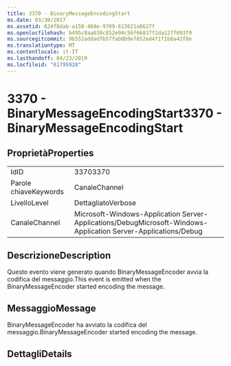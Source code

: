 ```yaml
---
title: 3370 - BinaryMessageEncodingStart
ms.date: 03/30/2017
ms.assetid: 624f8dab-a150-468e-9709-613621a8627f
ms.openlocfilehash: b495c8aa638c852e94c56f66837f2da12ff093f9
ms.sourcegitcommit: 9b552addadfb57fab0b9e7852ed4f1f1b8a42f8e
ms.translationtype: MT
ms.contentlocale: it-IT
ms.lasthandoff: 04/23/2019
ms.locfileid: "61795928"
---
```

# <a name="3370---binarymessageencodingstart"></a><span data-ttu-id="e8ece-102">3370 - BinaryMessageEncodingStart</span><span class="sxs-lookup"><span data-stu-id="e8ece-102">3370 - BinaryMessageEncodingStart</span></span>
## <a name="properties"></a><span data-ttu-id="e8ece-103">Proprietà</span><span class="sxs-lookup"><span data-stu-id="e8ece-103">Properties</span></span>  
  
|||  
|-|-|  
|<span data-ttu-id="e8ece-104">Id</span><span class="sxs-lookup"><span data-stu-id="e8ece-104">ID</span></span>|<span data-ttu-id="e8ece-105">3370</span><span class="sxs-lookup"><span data-stu-id="e8ece-105">3370</span></span>|  
|<span data-ttu-id="e8ece-106">Parole chiave</span><span class="sxs-lookup"><span data-stu-id="e8ece-106">Keywords</span></span>|<span data-ttu-id="e8ece-107">Canale</span><span class="sxs-lookup"><span data-stu-id="e8ece-107">Channel</span></span>|  
|<span data-ttu-id="e8ece-108">Livello</span><span class="sxs-lookup"><span data-stu-id="e8ece-108">Level</span></span>|<span data-ttu-id="e8ece-109">Dettagliato</span><span class="sxs-lookup"><span data-stu-id="e8ece-109">Verbose</span></span>|  
|<span data-ttu-id="e8ece-110">Canale</span><span class="sxs-lookup"><span data-stu-id="e8ece-110">Channel</span></span>|<span data-ttu-id="e8ece-111">Microsoft-Windows-Application Server-Applications/Debug</span><span class="sxs-lookup"><span data-stu-id="e8ece-111">Microsoft-Windows-Application Server-Applications/Debug</span></span>|  
  
## <a name="description"></a><span data-ttu-id="e8ece-112">Descrizione</span><span class="sxs-lookup"><span data-stu-id="e8ece-112">Description</span></span>  
 <span data-ttu-id="e8ece-113">Questo evento viene generato quando BinaryMessageEncoder avvia la codifica del messaggio.</span><span class="sxs-lookup"><span data-stu-id="e8ece-113">This event is emitted when the BinaryMessageEncoder started encoding the message.</span></span>  
  
## <a name="message"></a><span data-ttu-id="e8ece-114">Messaggio</span><span class="sxs-lookup"><span data-stu-id="e8ece-114">Message</span></span>  
 <span data-ttu-id="e8ece-115">BinaryMessageEncoder ha avviato la codifica del messaggio.</span><span class="sxs-lookup"><span data-stu-id="e8ece-115">BinaryMessageEncoder started encoding the message.</span></span>  
  
## <a name="details"></a><span data-ttu-id="e8ece-116">Dettagli</span><span class="sxs-lookup"><span data-stu-id="e8ece-116">Details</span></span>
